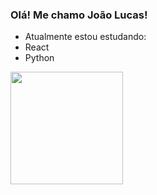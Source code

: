 ### Olá! Me chamo João Lucas!

- Atualmente estou estudando:
-  React
-  Python

<div>
  <a href="https://github.com/jluvarela">
  <img height="180em" width src="https://github-readme-stats.vercel.app/api?username=jluvarela&show_icons=true&theme=merko&include_all_commits=true&count_private=true"/>
  <!--<img height="180em" src="https://github-readme-stats.vercel.app/api/top-langs/?username=jluvarela&layout=compact&langs_count=7&theme=merko"/> -->
</div>
